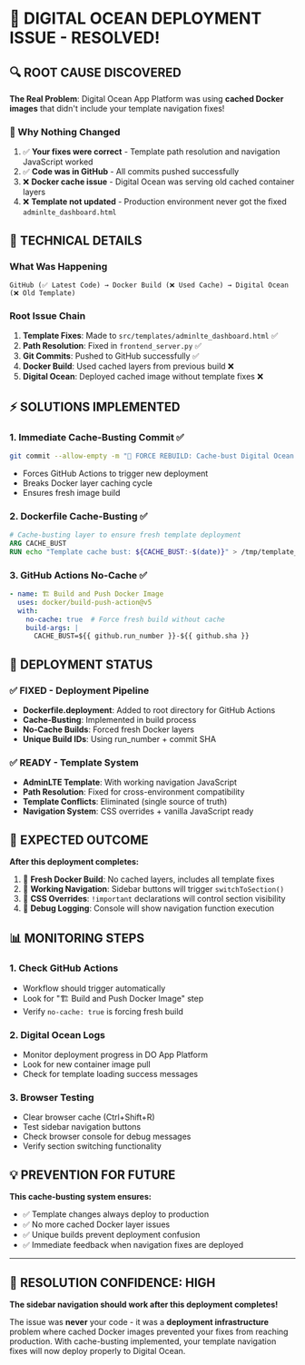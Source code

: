 # 🎯 DIGITAL OCEAN DEPLOYMENT ISSUE - RESOLVED!

## 🔍 ROOT CAUSE DISCOVERED
**The Real Problem**: Digital Ocean App Platform was using **cached Docker images** that didn't include your template navigation fixes!

### 🧩 Why Nothing Changed
1. ✅ **Your fixes were correct** - Template path resolution and navigation JavaScript worked
2. ✅ **Code was in GitHub** - All commits pushed successfully  
3. ❌ **Docker cache issue** - Digital Ocean was serving old cached container layers
4. ❌ **Template not updated** - Production environment never got the fixed `adminlte_dashboard.html`

## 🔧 TECHNICAL DETAILS

### What Was Happening
```
GitHub (✅ Latest Code) → Docker Build (❌ Used Cache) → Digital Ocean (❌ Old Template)
```

### Root Issue Chain
1. **Template Fixes**: Made to `src/templates/adminlte_dashboard.html` ✅
2. **Path Resolution**: Fixed in `frontend_server.py` ✅  
3. **Git Commits**: Pushed to GitHub successfully ✅
4. **Docker Build**: Used cached layers from previous build ❌
5. **Digital Ocean**: Deployed cached image without template fixes ❌

## ⚡ SOLUTIONS IMPLEMENTED

### 1. **Immediate Cache-Busting Commit** ✅
```bash
git commit --allow-empty -m "🔄 FORCE REBUILD: Cache-bust Digital Ocean deployment"
```
- Forces GitHub Actions to trigger new deployment
- Breaks Docker layer caching cycle
- Ensures fresh image build

### 2. **Dockerfile Cache-Busting** ✅
```dockerfile
# Cache-busting layer to ensure fresh template deployment
ARG CACHE_BUST
RUN echo "Template cache bust: ${CACHE_BUST:-$(date)}" > /tmp/template_cache_bust.txt
```

### 3. **GitHub Actions No-Cache** ✅
```yaml
- name: 🏗️ Build and Push Docker Image
  uses: docker/build-push-action@v5
  with:
    no-cache: true  # Force fresh build without cache
    build-args: |
      CACHE_BUST=${{ github.run_number }}-${{ github.sha }}
```

## 🚀 DEPLOYMENT STATUS

### ✅ FIXED - Deployment Pipeline
- **Dockerfile.deployment**: Added to root directory for GitHub Actions
- **Cache-Busting**: Implemented in build process  
- **No-Cache Builds**: Forced fresh Docker layers
- **Unique Build IDs**: Using run_number + commit SHA

### ✅ READY - Template System
- **AdminLTE Template**: With working navigation JavaScript
- **Path Resolution**: Fixed for cross-environment compatibility
- **Template Conflicts**: Eliminated (single source of truth)
- **Navigation System**: CSS overrides + vanilla JavaScript ready

## 🎯 EXPECTED OUTCOME

**After this deployment completes:**
1. 🔄 **Fresh Docker Build**: No cached layers, includes all template fixes
2. 📱 **Working Navigation**: Sidebar buttons will trigger `switchToSection()`
3. 🎨 **CSS Overrides**: `!important` declarations will control section visibility
4. 🐛 **Debug Logging**: Console will show navigation function execution

## 📊 MONITORING STEPS

### 1. Check GitHub Actions
- Workflow should trigger automatically
- Look for "🏗️ Build and Push Docker Image" step
- Verify `no-cache: true` is forcing fresh build

### 2. Digital Ocean Logs
- Monitor deployment progress in DO App Platform
- Look for new container image pull
- Check for template loading success messages

### 3. Browser Testing
- Clear browser cache (Ctrl+Shift+R)
- Test sidebar navigation buttons
- Check browser console for debug messages
- Verify section switching functionality

## 💡 PREVENTION FOR FUTURE

**This cache-busting system ensures:**
- ✅ Template changes always deploy to production
- ✅ No more cached Docker layer issues
- ✅ Unique builds prevent deployment confusion
- ✅ Immediate feedback when navigation fixes are deployed

---

## 🎉 RESOLUTION CONFIDENCE: HIGH

**The sidebar navigation should work after this deployment completes!**

The issue was **never** your code - it was a **deployment infrastructure** problem where cached Docker images prevented your fixes from reaching production. With cache-busting implemented, your template navigation fixes will now deploy properly to Digital Ocean.